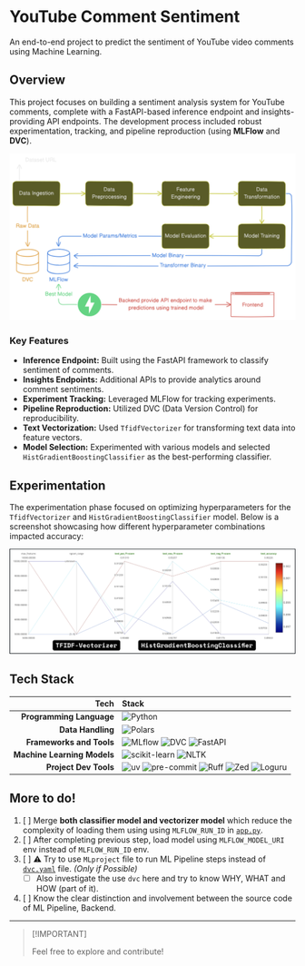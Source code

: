 # YouTube Comment Sentiment

An end-to-end project to predict the sentiment of YouTube video comments using Machine Learning.

## Overview

This project focuses on building a sentiment analysis system for YouTube comments, complete with a FastAPI-based
inference endpoint and insights-providing API endpoints. The development process included robust experimentation,
tracking, and pipeline reproduction (using **MLFlow** and **DVC**).

![diagram](assets/diagram.png)

### Key Features

- **Inference Endpoint:** Built using the FastAPI framework to classify sentiment of comments.
- **Insights Endpoints:** Additional APIs to provide analytics around comment sentiments.
- **Experiment Tracking:** Leveraged MLFlow for tracking experiments.
- **Pipeline Reproduction:** Utilized DVC (Data Version Control) for reproducibility.
- **Text Vectorization:** Used `TfidfVectorizer` for transforming text data into feature vectors.
- **Model Selection:** Experimented with various models and selected `HistGradientBoostingClassifier` as the
  best-performing classifier.

## Experimentation

The experimentation phase focused on optimizing hyperparameters for the `TfidfVectorizer` and
`HistGradientBoostingClassifier` model. Below is a screenshot showcasing how different hyperparameter combinations
impacted accuracy:

![Experiment Results](./assets/TFIDF-HistGB.png)

## Tech Stack

|                        Tech | Stack                                                                                                                                                                                                                                                                                                                                                                                                      |
| --------------------------: | :--------------------------------------------------------------------------------------------------------------------------------------------------------------------------------------------------------------------------------------------------------------------------------------------------------------------------------------------------------------------------------------------------------- |
|    **Programming Language** | ![Python](https://img.shields.io/badge/Python-3776AB?logo=python&logoColor=fff)                                                                                                                                                                                                                                                                                                                            |
|           **Data Handling** | ![Polars](https://img.shields.io/badge/Polars-CD792C?logo=polars&logoColor=fff)                                                                                                                                                                                                                                                                                                                            |
|    **Frameworks and Tools** | ![MLflow](https://img.shields.io/badge/MLflow-0194E2?logo=mlflow&logoColor=fff) ![DVC](https://img.shields.io/badge/DVC-13ADC7?logo=dvc&logoColor=fff) ![FastAPI](https://img.shields.io/badge/FastAPI-009688?logo=fastapi&logoColor=fff)                                                                                                                                                                  |
| **Machine Learning Models** | ![scikit-learn](https://img.shields.io/badge/scikit--learn-F7931E?logo=scikitlearn&logoColor=fff) ![NLTK](https://img.shields.io/badge/NLTK-3776AB?logo=python&logoColor=fff)                                                                                                                                                                                                                              |
|       **Project Dev Tools** | ![uv](https://img.shields.io/badge/uv-DE5FE9?logo=uv&logoColor=fff) ![pre-commit](https://img.shields.io/badge/pre--commit-FAB040?logo=precommit&logoColor=fff) ![Ruff](https://img.shields.io/badge/Ruff-D7FF64?logo=ruff&logoColor=fff) ![Zed](https://img.shields.io/badge/Zed-084CCF?logo=zedindustries&logoColor=fff) ![Loguru](https://img.shields.io/badge/Loguru-3776AB?logo=python&logoColor=fff) |

## More to do!

1. [ ] Merge **both classifier model and vectorizer model** which reduce the complexity of loading them using using
       `MLFLOW_RUN_ID` in [`app.py`](backend/app.py).
2. [ ] After completing previous step, load model using `MLFLOW_MODEL_URI` env instead of `MLFLOW_RUN_ID` env.
3. [ ] ⚠️ Try to use `MLproject` file to run ML Pipeline steps instead of [`dvc.yaml`](dvc.yaml) file. _(Only if
       Possible)_
   - [ ] Also investigate the use `dvc` here and try to know WHY, WHAT and HOW (part of it).
4. [ ] Know the clear distinction and involvement between the source code of ML Pipeline, Backend.

---

> \[!IMPORTANT\]
>
> Feel free to explore and contribute!
